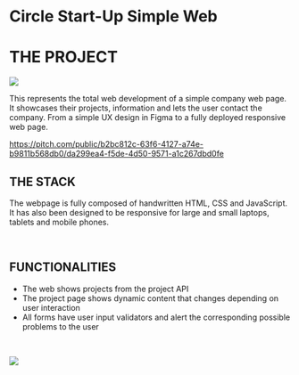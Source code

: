 # Circle Start-Up Simple Web

# THE PROJECT

![](https://media4.giphy.com/media/zOvBKUUEERdNm/giphy.gif?cid=ecf05e47v3rd79ccpmfqt2j4vwivwilicjsepw0si1n3jx28&rid=giphy.gif&ct=g)

This represents the total web development of a simple company web page. It showcases their projects, information and lets the user contact the company.
From a simple UX design in Figma to a fully deployed responsive web page. 

https://pitch.com/public/b2bc812c-63f6-4127-a74e-b9811b568db0/da299ea4-f5de-4d50-9571-a1c267dbd0fe


## THE STACK

The webpage is fully composed of handwritten HTML, CSS and JavaScript. It has also been designed to be responsive for large and small laptops, tablets and  mobile phones. 

<br>

## FUNCTIONALITIES

- The web shows projects from the project API 
- The project page shows dynamic content that changes depending on user interaction
- All forms have user input validators and alert the corresponding possible problems to the user

<br>

![](https://media4.giphy.com/media/XnN7miSACMiNZ0jbF6/giphy.gif?cid=ecf05e47algtegfnyj5fz70wsh1gs15wi6mgz9mnfkrp2qfz&rid=giphy.gif&ct=g)
